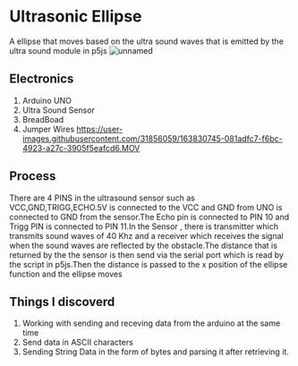 # Ultrasonic Ellipse #

A ellipse that moves based on the ultra sound waves that is emitted by the ultra sound module in p5js
![unnamed](https://user-images.githubusercontent.com/31856059/163829073-d693491b-7cee-4404-8808-ee52e259b4b8.jpeg)


## Electronics
1. Arduino UNO
2. Ultra Sound Sensor
3. BreadBoad
4. Jumper Wires
https://user-images.githubusercontent.com/31856059/163830745-081adfc7-f6bc-4923-a27c-3905f5eafcd6.MOV

## Process
There are 4 PINS in the ultrasound sensor such as VCC,GND,TRIGG,ECHO.5V is connected to the VCC and GND from UNO is connected to GND from the sensor.The Echo pin is connected to PIN 10 and Trigg PIN is connected to PIN 11.In the Sensor , there is transmitter which transmits sound waves of 40 Khz and a receiver which receives the signal when the sound waves are reflected by the obstacle.The distance that is returned by the the sensor is then send via the serial port which is read by the script in p5js.Then the distance is passed to the x position of the ellipse function and the ellipse moves


## Things I discoverd
1. Working with sending and receving data from the arduino at the same time
2. Send data in ASCII characters 
3. Sending String Data in the form of bytes and parsing it after retrieving it.







